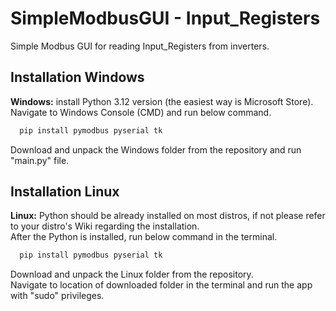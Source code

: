 # SimpleModbusGUI - Input_Registers

Simple Modbus GUI for reading Input_Registers from inverters.

## Installation Windows

<b>Windows:</b> install Python 3.12 version (the easiest way is Microsoft Store).  <br>
Navigate to Windows Console (CMD) and run below command. 

```bash
  pip install pymodbus pyserial tk
```

Download and unpack the Windows folder from the repository and run "main.py" file.

## Installation Linux
<b>Linux:</b> Python should be already installed on most distros, if not please refer to your distro's Wiki regarding the installation.<br>
After the Python is installed, run below command in the terminal. 

```bash
  pip install pymodbus pyserial tk
```

Download and unpack the Linux folder from the repository. <br>
Navigate to location of downloaded folder in the terminal and run the app with "sudo" privileges.

